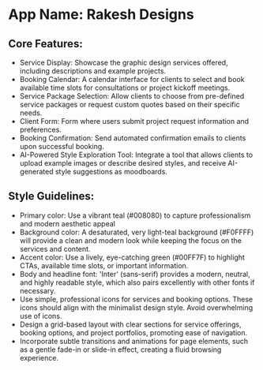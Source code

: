 # **App Name**: Rakesh Designs

## Core Features:

- Service Display: Showcase the graphic design services offered, including descriptions and example projects.
- Booking Calendar: A calendar interface for clients to select and book available time slots for consultations or project kickoff meetings.
- Service Package Selection: Allow clients to choose from pre-defined service packages or request custom quotes based on their specific needs.
- Client Form: Form where users submit project request information and preferences.
- Booking Confirmation: Send automated confirmation emails to clients upon successful booking.
- AI-Powered Style Exploration Tool: Integrate a tool that allows clients to upload example images or describe desired styles, and receive AI-generated style suggestions as moodboards.

## Style Guidelines:

- Primary color: Use a vibrant teal (#008080) to capture professionalism and modern aesthetic appeal
- Background color: A desaturated, very light-teal background (#F0FFFF) will provide a clean and modern look while keeping the focus on the services and content.
- Accent color: Use a lively, eye-catching green (#00FF7F) to highlight CTAs, available time slots, or important information.
- Body and headline font: 'Inter' (sans-serif) provides a modern, neutral, and highly readable style, which also pairs excellently with other fonts if necessary.
- Use simple, professional icons for services and booking options. These icons should align with the minimalist design style. Avoid overwhelming use of icons.
- Design a grid-based layout with clear sections for service offerings, booking options, and project portfolios, promoting ease of navigation.
- Incorporate subtle transitions and animations for page elements, such as a gentle fade-in or slide-in effect, creating a fluid browsing experience.